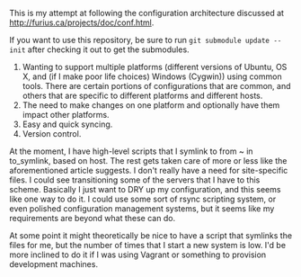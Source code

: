 This is my attempt at following the configuration architecture discussed at http://furius.ca/projects/doc/conf.html.

If you want to use this repository, be sure to run `git submodule update --init` after checking it out to get the submodules.

1) Wanting to support multiple platforms (different versions of Ubuntu, OS X, and (if I make poor life choices) Windows (Cygwin)) using common tools. There are certain portions of configurations that are common, and others that are specific to different platforms and different hosts.
2) The need to make changes on one platform and optionally have them impact other platforms.
3) Easy and quick syncing.
4) Version control.

At the moment, I have high-level scripts that I symlink to from ~ in to_symlink, based on host. The rest gets taken care of more or less like the aforementioned article suggests. I don't really have a need for site-specific files. I could see transitioning some of the servers that I have to this scheme. Basically I just want to DRY up my configuration, and this seems like one way to do it. I could use some sort of rsync scripting system, or even polished configuration management systems, but it seems like my requirements are beyond what these can do.

At some point it might theoretically be nice to have a script that symlinks the files for me, but the number of times that I start a new system is low. I'd be more inclined to do it if I was using Vagrant or something to provision development machines.
